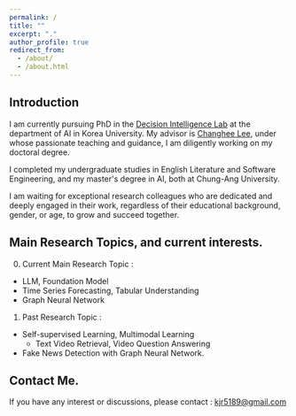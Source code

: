 ```yaml
---
permalink: /
title: ""
excerpt: "."
author_profile: true
redirect_from: 
  - /about/
  - /about.html
---
```



Introduction 
------
I am currently pursuing PhD in the [Decision Intelligence Lab](https://sites.google.com/view/decision-intelligence/home) at the department of AI in Korea University. My advisor is [Changhee Lee](https://scholar.google.com/citations?user=kSvJTg4AAAAJ&hl=en), under whose passionate teaching and guidance, I am diligently working on my doctoral degree. 

I completed my undergraduate studies in English Literature and Software Engineering, and my master's degree in AI, both at Chung-Ang University. 

I am waiting for exceptional research colleagues who are dedicated and deeply engaged in their work, regardless of their educational background, gender, or age, to grow and succeed together.

Main Research Topics, and current interests.
-----
0. Current Main Research Topic : 
  - LLM, Foundation Model
  - Time Series Forecasting, Tabular Understanding
  - Graph Neural Network
1. Past Research Topic : 
  - Self-supervised Learning, Multimodal Learning
    - Text Video Retrieval, Video Question Answering
  - Fake News Detection with Graph Neural Network. 

Contact Me. 
------
If you have any interest or discussions, please contact : <kjr5189@gmail.com>

